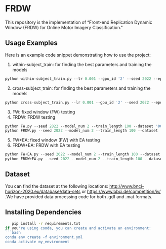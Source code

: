 # FRDW
This repository is the implementation of “Front-end Replication Dynamic Window (FRDW) for Online Motor Imagery Classification."

## Usage Examples
Here is an example code snippet demonstrating how to use the project:

1. within-subject_train: for finding the best parameters and training the models
```python
python within-subject_train.py --lr 0.001 --gpu_id '2' --seed 2022 --epoch 180 --bs 64 --train_len 100 --model_num 2 --dataset '001-2014' --classes 2 --person 1 --augmentation overlap --overlap 25 --model_type Transformer --model_save_path /model/try/
```
2. cross-subject_train: for finding the best parameters and training the models
```python
python cross-subject_train.py --lr 0.001 --gpu_id '2' --seed 2022 --epoch 180 --bs 64 --train_len 100 --model_num 2 --dataset '004-2014' --classes 2  --person 1 --augmentation overlap --overlap 25 --model_type Transformer --model_save_path /model/try/ --if_EA True
```
3. FW: fixed window (FW) testing
4. FRDW: FRDW testing
 ```python
python FW.py --seed 2022 --model_num 2 --train_length 100 --dataset '001-2014' --classes 4 --person 1 --model_type 'EEGNet' --model_save_path /model/EEGNet-001-2014-4/within_overlap/ --gpu_id '3'
python FRDW.py --seed 2022 --model_num 2 --train_length 100 --dataset '001-2014' --classes 4 --person 1 --model_type 'EEGNet' --model_save_path /model/EEGNet-001-2014-4/within_overlap/ --gpu_id '3'
```
5. FW+EA: fixed window (FW) with EA testing
6. FRDW+EA: FRDW with EA testing
```python
python FW+EA.py --seed 2022 --model_num 2 --train_length 100 --dataset '001-2014' --classes 4 --person 1 --model_type 'EEGNet' --model_save_path /model/EEGNet-001-2014-4/cross_overlap/ --gpu_id '3' --modelEA_save_path /model/EEGNet-001-2014-4/cross_overlap_EA/
python FRDW+EA.py --seed 2022 --model_num 2 --train_length 100 --dataset '001-2014' --classes 4 --person 1 --model_type 'EEGNet' --model_save_path /model/EEGNet-001-2014-4/cross_overlap/ --gpu_id '3' --modelEA_save_path /model/EEGNet-001-2014-4/cross_overlap_EA/
```

## Dataset

You can find the dataset at the following locations:
   http://www.bnci-horizon-2020.eu/database/data-sets
   or 
   https://www.bbci.de/competition/iv/
.We have provided data processing code for both .gdf and .mat formats.

## Installing Dependencies
```bash
   pip install -r requirements.txt
if you're using conda, you can create and activate an environment:
```bash
conda env create -f environment.yml
conda activate my_environment
